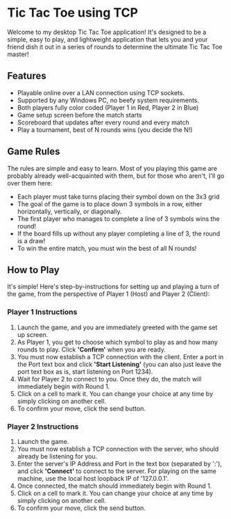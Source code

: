# Tic Tac Toe using TCP

Welcome to my desktop Tic Tac Toe application! It's designed to be a simple, easy to play, and lightweight application that lets you and your friend dish it out in a series of rounds to determine the ultimate Tic Tac Toe master!

## Features

 - Playable online over a LAN connection using TCP sockets.
 - Supported by any Windows PC, no beefy system requirements.
 - Both players fully color coded (Player 1 in Red, Player 2 in Blue)
 - Game setup screen before the match starts
 - Scoreboard that updates after every round and every match
 - Play a tournament, best of N rounds wins (you decide the N!)
 
 ## Game Rules
The rules are simple and easy to learn. Most of you playing this game are probably already well-acquainted with them, but for those who aren't, I'll go over them here:

 - Each player must take turns placing their symbol down on the 3x3 grid
 - The goal of the game is to place down 3 symbols in a row, either horizontally, vertically, or diagonally.
 - The first player who manages to complete a line of 3 symbols wins the round!
 - If the board fills up without any player completing a line of 3, the round is a draw!
 - To win the entire match, you must win the best of all N rounds!


## How to Play

It's simple! Here's step-by-instructions for setting up and playing a turn of the game, from the perspective of Player 1 (Host) and Player 2 (Client):
### Player 1 Instructions

 1. Launch the game, and you are immediately greeted with the game set
    up screen.
 2. As Player 1, you get to choose which symbol to play as and how many rounds to play.
 Click **'Confirm'** when you are ready.
 3. You must now establish a TCP connection with the client. Enter a port in the Port text box and click **'Start Listening'** (you can also just leave the port text box as is, start listening on Port 1234).
 4.  Wait for Player 2 to connect to you. Once they do, the match will immediately begin with Round 1.
 5. Click on a cell to mark it. You can change your choice at any time by simply clicking on another cell.
 6.  To confirm your move, click the send button. 
### Player 2 Instructions

 1. Launch the game.
 2. You must now establish a TCP connection with the server, who should already be listening for you. 
 3. Enter the server's IP Address and Port in the text box (separated by ':'), and click **'Connect'** to connect to the server. For playing on the same machine, use the local host loopback IP of '127.0.0.1'.
 4. Once connected, the match should immediately begin with Round 1.
 5. Click on a cell to mark it. You can change your choice at any time by simply clicking on another cell.
 6. To confirm your move, click the send button. 
